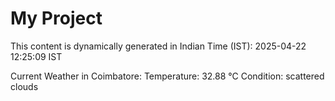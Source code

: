 # My Project

This content is dynamically generated in Indian Time (IST): 2025-04-22 12:25:09 IST


Current Weather in Coimbatore:
Temperature: 32.88 °C
Condition: scattered clouds
